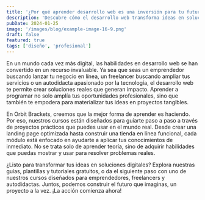 ```yaml
---
title: '¿Por qué aprender desarrollo web es una inversión para tu futuro?'
description: 'Descubre cómo el desarrollo web transforma ideas en soluciones reales. Aprende con proyectos prácticos diseñados para emprendedores y autodidactas.'
pubDate: 2024-01-25
image: '/images/blog/example-image-16-9.png'
draft: false
featured: true
tags: ['diseño', 'profesional']
---
```


En un mundo cada vez más digital, las habilidades en desarrollo web se han convertido en un recurso invaluable. Ya sea que seas un emprendedor buscando lanzar tu negocio en línea, un freelancer buscando ampliar tus servicios o un autodidacta apasionado por la tecnología, el desarrollo web te permite crear soluciones reales que generan impacto. Aprender a programar no solo amplía tus oportunidades profesionales, sino que también te empodera para materializar tus ideas en proyectos tangibles.

En Orbit Brackets, creemos que la mejor forma de aprender es haciendo. Por eso, nuestros cursos están diseñados para guiarte paso a paso a través de proyectos prácticos que puedes usar en el mundo real. Desde crear una landing page optimizada hasta construir una tienda en línea funcional, cada módulo está enfocado en ayudarte a aplicar tus conocimientos de inmediato. No se trata solo de aprender teoría, sino de adquirir habilidades que puedas mostrar y usar para resolver problemas reales.

¿Listo para transformar tus ideas en soluciones digitales? Explora nuestras guías, plantillas y tutoriales gratuitos, o da el siguiente paso con uno de nuestros cursos diseñados para emprendedores, freelancers y autodidactas. Juntos, podemos construir el futuro que imaginas, un proyecto a la vez. ¡La acción comienza ahora!
